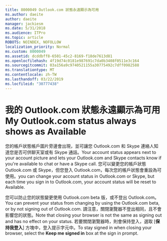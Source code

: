 ```yaml
---
title: 8000049 Outlook.com 狀態永遠顯示為可用
ms.author: daeite
author: daeite
manager: jackiesm
ms.date: 5/31/2018
ms.audience: ITPro
ms.topic: article
ROBOTS: NOINDEX, NOFOLLOW
localization_priority: Normal
ms.custom: 8000049
ms.assetid: dcddbff8-6501-45c2-8169-f18de7613d81
ms.openlocfilehash: 4f19d74c0181e987691c7da0b3408f0511e3c164
ms.sourcegitcommit: 03a156a9c9740521155a30775492c7dff0982588
ms.translationtype: MT
ms.contentlocale: zh-TW
ms.lasthandoff: 03/22/2019
ms.locfileid: "30777438"
---
```

# <a name="my-outlookcom-status-always-shows-as-available"></a><span data-ttu-id="f99bf-102">我的 Outlook.com 狀態永遠顯示為可用</span><span class="sxs-lookup"><span data-stu-id="f99bf-102">My Outlook.com status always shows as Available</span></span>

<span data-ttu-id="f99bf-103">您的帳戶狀態帳戶圖片旁邊會出現，並可讓您 Outlook.com 和 Skype 連絡人知道您是否可供聊天室或有 Skype 通話。</span><span class="sxs-lookup"><span data-stu-id="f99bf-103">Your account status appears next to your account picture and lets your Outlook.com and Skype contacts know if you're available to chat or have a Skype call.</span></span> <span data-ttu-id="f99bf-104">您可以變更您的帳戶狀態 Outlook.com 或 Skype，但您登入 Outlook.com，每次您的帳戶狀態會重設為可使用。</span><span class="sxs-lookup"><span data-stu-id="f99bf-104">you can change your account status in Outlook.com or Skype, but each time you sign in to Outlook.com, your account status will be reset to Available.</span></span>
  
<span data-ttu-id="f99bf-105">您可以防止您的狀態變更使用 Outlook.com beta 版，或不登出 Outlook.com。</span><span class="sxs-lookup"><span data-stu-id="f99bf-105">You can prevent your status from changing by using the Outlook.com beta, or by not signing out of Outlook.com.</span></span> <span data-ttu-id="f99bf-106">請注意，關閉瀏覽器不登出相同，且不會影響您的狀態。</span><span class="sxs-lookup"><span data-stu-id="f99bf-106">Note that closing your browser is not the same as signing out and has no effect on your status.</span></span> <span data-ttu-id="f99bf-107">若要關閉瀏覽器時，則會保持登入，選取 [**保持我登入**] 方塊中，登入提示字元中。</span><span class="sxs-lookup"><span data-stu-id="f99bf-107">To stay signed in when closing your browser, select the **Keep me signed in** box at the sign in prompt.</span></span> 
  

